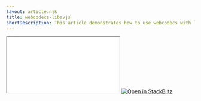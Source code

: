 ```yaml
---
layout: article.njk
title: webcodecs-libavjs
shortDescription: This article demonstrates how to use webcodecs with libav.js to decode a video file
---
```


<iframe src="./src/index.html"></iframe>

<a href="https://stackblitz.com/github/stepancar/articles/tree/main/articles/webcodecs-libavjs/?file=src/index.html&initialPath=/src/index.html&startScript=start" target="_blank">
  <img
    alt="Open in StackBlitz"
    src="https://developer.stackblitz.com/img/open_in_stackblitz.svg"
  />
</a>

<script src="./index.mjs" type="module"></script>